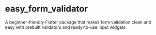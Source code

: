 # easy_form_validator
A beginner-friendly Flutter package that makes form validation clean and easy with prebuilt validators and ready-to-use input widgets.
